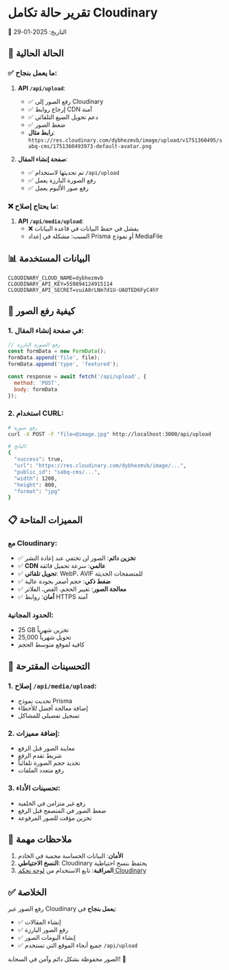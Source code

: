 # تقرير حالة تكامل Cloudinary
📅 التاريخ: 2025-01-29

## 🎯 الحالة الحالية

### ✅ ما يعمل بنجاح:
1. **API `/api/upload`**:
   - ✅ رفع الصور إلى Cloudinary
   - ✅ إرجاع روابط CDN آمنة
   - ✅ دعم تحويل الصيغ التلقائي
   - ✅ ضغط الصور
   - **رابط مثال**: `https://res.cloudinary.com/dybhezmvb/image/upload/v1751360495/sabq-cms/1751360493973-default-avatar.png`

2. **صفحة إنشاء المقال**:
   - ✅ تم تحديثها لاستخدام `/api/upload`
   - ✅ رفع الصورة البارزة يعمل
   - ✅ رفع صور الألبوم يعمل

### ❌ ما يحتاج إصلاح:
1. **API `/api/media/upload`**:
   - ❌ يفشل في حفظ البيانات في قاعدة البيانات
   - السبب: مشكلة في إعداد Prisma أو نموذج MediaFile

## 📊 البيانات المستخدمة

```env
CLOUDINARY_CLOUD_NAME=dybhezmvb
CLOUDINARY_API_KEY=559894124915114
CLOUDINARY_API_SECRET=vuiA8rLNm7d1U-UAOTED6FyC4hY
```

## 🚀 كيفية رفع الصور

### 1. في صفحة إنشاء المقال:
```javascript
// رفع الصورة البارزة
const formData = new FormData();
formData.append('file', file);
formData.append('type', 'featured');

const response = await fetch('/api/upload', {
  method: 'POST',
  body: formData
});
```

### 2. استخدام CURL:
```bash
# رفع صورة
curl -X POST -F "file=@image.jpg" http://localhost:3000/api/upload

# الناتج:
{
  "success": true,
  "url": "https://res.cloudinary.com/dybhezmvb/image/...",
  "public_id": "sabq-cms/...",
  "width": 1200,
  "height": 800,
  "format": "jpg"
}
```

## 📋 المميزات المتاحة

### مع Cloudinary:
- ✅ **تخزين دائم**: الصور لن تختفي عند إعادة النشر
- ✅ **CDN عالمي**: سرعة تحميل فائقة
- ✅ **تحويل تلقائي**: WebP، AVIF للمتصفحات الحديثة
- ✅ **ضغط ذكي**: حجم أصغر بجودة عالية
- ✅ **معالجة الصور**: تغيير الحجم، القص، الفلاتر
- ✅ **أمان**: روابط HTTPS آمنة

### الحدود المجانية:
- 25 GB تخزين شهرياً
- 25,000 تحويل شهرياً
- كافية لموقع متوسط الحجم

## 🔧 التحسينات المقترحة

### 1. إصلاح `/api/media/upload`:
- تحديث نموذج Prisma
- إضافة معالجة أفضل للأخطاء
- تسجيل تفصيلي للمشاكل

### 2. إضافة مميزات:
- معاينة الصور قبل الرفع
- شريط تقدم الرفع
- تحديد حجم الصورة تلقائياً
- رفع متعدد الملفات

### 3. تحسينات الأداء:
- رفع غير متزامن في الخلفية
- ضغط الصور في المتصفح قبل الرفع
- تخزين مؤقت للصور المرفوعة

## 📝 ملاحظات مهمة

1. **الأمان**: البيانات الحساسة محمية في الخادم
2. **النسخ الاحتياطي**: Cloudinary يحتفظ بنسخ احتياطية
3. **المراقبة**: تابع الاستخدام من [لوحة تحكم Cloudinary](https://console.cloudinary.com)

## ✅ الخلاصة

رفع الصور عبر Cloudinary **يعمل بنجاح** في:
- ✅ إنشاء المقالات
- ✅ رفع الصور البارزة
- ✅ إنشاء ألبومات الصور
- ✅ جميع أنحاء الموقع التي تستخدم `/api/upload`

الصور محفوظة بشكل دائم وآمن في السحابة! 🎉 